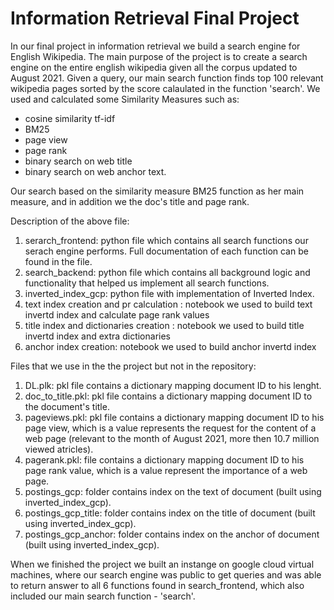 # Information Retrieval Final Project

In our final project in information retrieval we build a search engine for English Wikipedia. 
The main purpose of the project is to create a search engine on the entire english wikipedia given all the corpus updated to August 2021. 
Given a query, our main search function finds top 100 relevant wikipedia pages sorted by the score calaulated in the function 'search'.
We used and calculated some Similarity Measures such as: 
* cosine similarity tf-idf 
* BM25
* page view
* page rank
* binary search on web title
* binary search on web anchor text.

Our search based on the similarity measure BM25 function as her main measure, and in addition we the doc's title and page rank.  

Description of the above file: 
1. serarch_frontend: python file which contains all search functions our serach engine performs. Full documentation of each function can be found in the file.
2. search_backend: python file which contains all background logic and functionality that helped us implement all search functions.
3. inverted_index_gcp: python file with implementation of Inverted Index.
4. text index creation and pr calculation : notebook we used to build text invertd index and calculate page rank values
5. title index and dictionaries creation : notebook we used to build title invertd index and extra dictionaries
6. anchor index creation: notebook we used to build anchor invertd index

Files that we use in the the project but not in the repository:
1. DL.plk: pkl file contains a dictionary mapping document ID to his lenght.
2. doc_to_title.pkl: pkl file contains a dictionary mapping document ID to the document's title.
3. pageviews.pkl: pkl file contains a dictionary mapping document ID to his page view, which is a value represents the request for the content of a web page (relevant to the month of August 2021, more then 10.7 million viewed atricles).
4. pagerank.pkl: file contains a dictionary mapping document ID to his page rank value, which is a value represent the importance of a web page.
5. postings_gcp: folder contains index on the text of document (built using inverted_index_gcp).
6. postings_gcp_title: folder contains index on the title of document (built using inverted_index_gcp).
7. postings_gcp_anchor: folder contains index on the anchor of document (built using inverted_index_gcp).

When we finished the project we built an instange on google cloud virtual machines, where our search engine was public to get queries and was able to return answer to all 6 functions found in search_frontend, which also included our main search function - 'search'.
